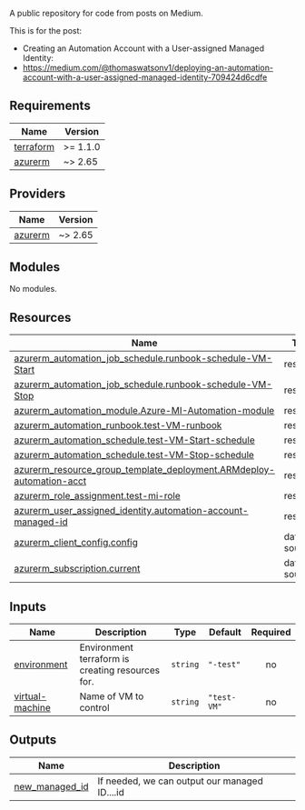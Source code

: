 A public repository for code from posts on Medium.

This is for the post:

* Creating an Automation Account with a User-assigned Managed Identity:
* https://medium.com/@thomaswatsonv1/deploying-an-automation-account-with-a-user-assigned-managed-identity-709424d6cdfe
## Requirements

| Name | Version |
|------|---------|
| <a name="requirement_terraform"></a> [terraform](#requirement\_terraform) | >= 1.1.0 |
| <a name="requirement_azurerm"></a> [azurerm](#requirement\_azurerm) | ~> 2.65 |

## Providers

| Name | Version |
|------|---------|
| <a name="provider_azurerm"></a> [azurerm](#provider\_azurerm) | ~> 2.65 |

## Modules

No modules.

## Resources

| Name | Type |
|------|------|
| [azurerm_automation_job_schedule.runbook-schedule-VM-Start](https://registry.terraform.io/providers/hashicorp/azurerm/latest/docs/resources/automation_job_schedule) | resource |
| [azurerm_automation_job_schedule.runbook-schedule-VM-Stop](https://registry.terraform.io/providers/hashicorp/azurerm/latest/docs/resources/automation_job_schedule) | resource |
| [azurerm_automation_module.Azure-MI-Automation-module](https://registry.terraform.io/providers/hashicorp/azurerm/latest/docs/resources/automation_module) | resource |
| [azurerm_automation_runbook.test-VM-runbook](https://registry.terraform.io/providers/hashicorp/azurerm/latest/docs/resources/automation_runbook) | resource |
| [azurerm_automation_schedule.test-VM-Start-schedule](https://registry.terraform.io/providers/hashicorp/azurerm/latest/docs/resources/automation_schedule) | resource |
| [azurerm_automation_schedule.test-VM-Stop-schedule](https://registry.terraform.io/providers/hashicorp/azurerm/latest/docs/resources/automation_schedule) | resource |
| [azurerm_resource_group_template_deployment.ARMdeploy-automation-acct](https://registry.terraform.io/providers/hashicorp/azurerm/latest/docs/resources/resource_group_template_deployment) | resource |
| [azurerm_role_assignment.test-mi-role](https://registry.terraform.io/providers/hashicorp/azurerm/latest/docs/resources/role_assignment) | resource |
| [azurerm_user_assigned_identity.automation-account-managed-id](https://registry.terraform.io/providers/hashicorp/azurerm/latest/docs/resources/user_assigned_identity) | resource |
| [azurerm_client_config.config](https://registry.terraform.io/providers/hashicorp/azurerm/latest/docs/data-sources/client_config) | data source |
| [azurerm_subscription.current](https://registry.terraform.io/providers/hashicorp/azurerm/latest/docs/data-sources/subscription) | data source |

## Inputs

| Name | Description | Type | Default | Required |
|------|-------------|------|---------|:--------:|
| <a name="input_environment"></a> [environment](#input\_environment) | Environment terraform is creating resources for. | `string` | `"-test"` | no |
| <a name="input_virtual-machine"></a> [virtual-machine](#input\_virtual-machine) | Name of VM to control | `string` | `"test-VM"` | no |

## Outputs

| Name | Description |
|------|-------------|
| <a name="output_new_managed_id"></a> [new\_managed\_id](#output\_new\_managed\_id) | If needed, we can output our managed ID....id |
